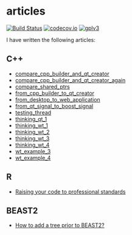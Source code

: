 # articles

[![Build Status](https://travis-ci.org/richelbilderbeek/articles.svg?branch=master)](https://travis-ci.org/richelbilderbeek/articles)
[![codecov.io](https://codecov.io/github/richelbilderbeek/articles/coverage.svg?branch=master)](https://codecov.io/github/richelbilderbeek/articles?branch=master)
[![gplv3](http://www.gnu.org/graphics/gplv3-88x31.png)](http://www.gnu.org/licenses/gpl.html)

I have written the following articles:

## C++

 * [compare_cpp_builder_and_qt_creator](compare_cpp_builder_and_qt_creator/README.md)
 * [compare_cpp_builder_and_qt_creator_again](compare_cpp_builder_and_qt_creator_again/README.md)
 * [compare_shared_ptrs](compare_shared_ptrs/README.md)
 * [from_cpp_builder_to_qt_creator](from_cpp_builder_to_qt_creator/README.md)
 * [from_desktop_to_web_application](from_desktop_to_web_application/README.md)
 * [from_qt_signal_to_boost_signal](from_qt_signal_to_boost_signal/README.md)
 * [testing_thread](testing_thread/README.md)
 * [thinking_qt_1](thinking_qt_1/README.md)
 * [thinking_wt_1](thinking_wt_1/README.md)
 * [thinking_wt_2](thinking_wt_2/README.md)
 * [thinking_wt_3](thinking_wt_3/README.md)
 * [thinking_wt_4](thinking_wt_4/README.md)
 * [wt_example_3](wt_example_3/README.md)
 * [wt_example_4](wt_example_4/README.md)

## R

 * [Raising your code to professional standards](https://github.com/richelbilderbeek/sdj_raising_your_code_to_professional_standards)

## BEAST2

 * [How to add a tree prior to BEAST2?](https://github.com/BEAST2-Dev/beast-docs/blob/master/CreateNewTreePrior/CreateNewTreePrior.md)